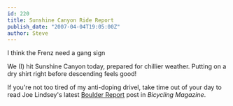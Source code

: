 ```yaml
---
id: 220
title: Sunshine Canyon Ride Report
publish_date: "2007-04-04T19:05:00Z"
author: Steve
---
```

  
I think the Frenz need a gang sign

We (I) hit Sunshine Canyon today, prepared for chillier weather. Putting on a dry shirt right before descending feels good!

If you're not too tired of my anti-doping drivel, take time out of your day to read Joe Lindsey's latest [Boulder Report](http://bicycling.com/blogs/boulderreport/2007/04/04/spin-cycle/) post in _Bicycling Magazine_.
